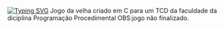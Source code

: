 [![Typing SVG](https://readme-typing-svg.herokuapp.com/?color=bc121c&size=45&center=true&vCenter=true&width=1000&lines=Jogo+da+Velha+\(TCD\)+)](https://git.io/typing-svg)
                         Jogo da velha criado em C para um TCD da faculdade da diciplina Programação Procedimental OBS:jogo não finalizado.
